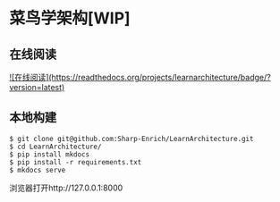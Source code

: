 # 菜鸟学架构[WIP]


## 在线阅读


<a href="https://learnarchitecture.readthedocs.io/zh_CN/latest/?version=latest" target="_blank">
![在线阅读](https://readthedocs.org/projects/learnarchitecture/badge/?version=latest)
</a>


## 本地构建


```shell
$ git clone git@github.com:Sharp-Enrich/LearnArchitecture.git
$ cd LearnArchitecture/
$ pip install mkdocs
$ pip install -r requirements.txt
$ mkdocs serve
```

浏览器打开http://127.0.0.1:8000
